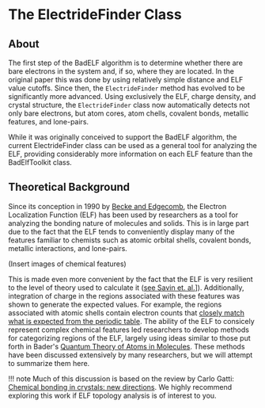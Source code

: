 
# The ElectrideFinder Class

## About

The first step of the BadELF algorithm is to determine whether there are bare electrons in the system and, if so, where they are located. In the original paper this was done by using relatively simple distance and ELF value cutoffs. Since then, the `ElectrideFinder` method has evolved to be significantly more advanced. Using exclusively the ELF, charge density, and crystal structure, the `ElectrideFinder` class now automatically detects not only bare electrons, but atom cores, atom chells, covalent bonds, metallic features, and lone-pairs.

While it was originally conceived to support the BadELF algorithm, the current ElectrideFinder class can be used as a general tool for analyzing the ELF, providing considerably more information on each ELF feature than the BadElfToolkit class.

## Theoretical Background


Since its conception in 1990 by [Becke and Edgecomb](https://doi.org/10.1063/1.458517), the Electron Localization Function (ELF) has been used by researchers as a tool for analyzing the bonding nature of molecules and solids. This is in large part due to the fact that the ELF tends to conveniently display many of the features familiar to chemists such as atomic orbital shells, covalent bonds, metallic interactions, and lone-pairs. 

(Insert images of chemical features)

This is made even more convenient by the fact that the ELF is very resilient to the level of theory used to calculate it ([see Savin et. al.](https://doi.org/10.1002/anie.199718081)]). Additionally, integration of charge in the regions associated with these features was shown to generate the expected values. For example, the regions associated with atomic shells contain electron counts that [closely match what is expected from the periodic table](https://doi.org/10.1002/(SICI)1097-461X(1996)60:4%3C875::AID-QUA10%3E3.0.CO;2-4). The ability of the ELF to consicely represent complex chemical features led researchers to develop methods for categorizing regions of the ELF, largely using ideas similar to those put forth in Bader's [Quantum Theory of Atoms in Molecules](https://onlinelibrary.wiley.com/doi/book/10.1002/9783527610709). These methods have been discussed extensively by many researchers, but we will attempt to summarize them here.

!!! note
     Much of this discussion is based on the review by Carlo Gatti: [Chemical bonding in crystals: new directions](https://doi.org/10.1524/zkri.220.5.399.65073). We highly recommend exploring this work if ELF topology analysis is of interest to you.
    
